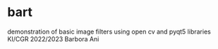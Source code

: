 # bart
 demonstration of basic image filters using open cv and pyqt5 libraries
 KI/CGR 2022/2023
 Barbora Ani